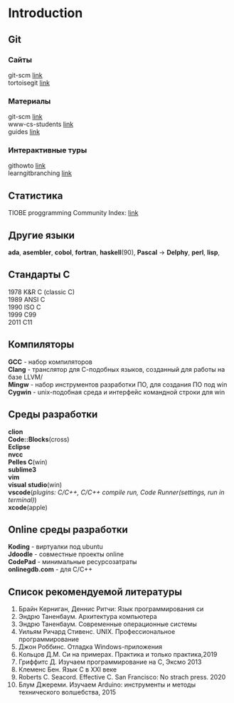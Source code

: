 # Introduction

## Git

### Сайты

git-scm [link](https://git-scm.com/)  
tortoisegit [link](https://tortoisegit.org/)  

### Материалы

git-scm [link](https://git-scm.com/book/ru/v2)  
www-cs-students [link](http://www-cs-students.stanford.edu/~blynn/gitmagic/intl/ru/)  
guides [link](https://guides.github.com/activities/hello-world/)  

### Интерактивные туры

githowto [link](https://githowto.com/ru)  
learngitbranching [link](https://learngitbranching.js.org/?locale=ru_RU)  

## Cтатистика

TIOBE proggramming Community Index: [link](http://www.tiobe.com/tiobe-index/)

## Другие языки

**ada**, **asembler**, **cobol**, **fortran**, **haskell**(90), **Pascal** -> **Delphy**, **perl**, **lisp**,  

## Стандарты C

1978 K&R C (classic C)  
1989 ANSI C  
1990 ISO C  
1999 C99  
2011 C11  

## Компиляторы

**GCC** - набор компиляторов  
**Clang** - транслятор для С-подобных языков, созданный для работы на базе LLVM/  
**Mingw** - набор инструментов разработки ПО, для создания ПО под win  
**Cygwin** - unix-подобная среда и интерфейс командной строки для win  

## Среды разработки

**clion**  
**Code::Blocks**(cross)  
**Eclipse**  
**nvcc**  
**Pelles C**(win)  
**sublime3**  
**vim**  
**visual** **studio**(win)  
**vscode**(_plugins: C/C++, C/C++ compile run, Code Runner(settings, run in terminal)_)  
**xcode**(apple)  

## Online среды разработки

**Koding** - виртуалки под ubuntu  
**Jdoodle** - совместные проекты online  
**CodePad** - минимальные ресурсозатраты  
**onlinegdb.com** - для С/С++

## Список рекомендуемой литературы

1. Брайн Керниган, Деннис Ритчи: Язык программирования си
2. Эндрю Таненбаум. Архитектура компьютера
3. Эндрю Таненбаум. Современные операционные системы
4. Уильям Ричард Стивенс. UNIX. Профессиональное программирование
5. Джон Роббинс. Отладка Windows-приложения
6. Кольцов Д.М. Си на примерах. Практика и только практика,2019
7. Гриффитс Д. Изучаем программирование на С, Эксмо 2013
8. Клеменс Бен. Язык С в XXI веке
9. Roberts C. Seacord. Effective C. San Francisco: No strach press. 2020
10. Блум Джереми. Изучаем Arduino: инструменты и методы технического волшебства, 2015
